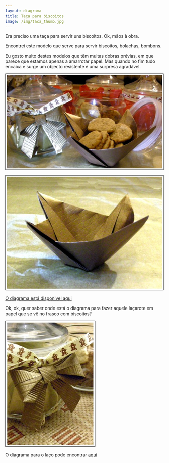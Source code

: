 ```yaml
---
layout: diagrama
title: Taça para biscoitos
image: /img/taca_thumb.jpg
---
```


Era preciso uma taça para servir uns biscoitos. Ok, mãos à obra.

Encontrei este modelo que serve para servir biscoitos, bolachas, bombons.

Eu gosto muito destes modelos que têm muitas dobras prévias, em que parece que estamos apenas a amarrotar papel. Mas quando no fim tudo encaixa e surge um objecto resistente é uma surpresa agradável.

![Taça com bolachas](/img/taca_com_bolachas.jpg)

![Taça](../img/taca.jpg)

[O diagrama está disponivel aqui](/img/taca_dia.pdf)

Ok, ok, quer saber onde está o diagrama para fazer aquele laçarote em papel que se vê no frasco com biscoitos?

![Laço](/img/taca_laco.jpg)

O diagrama para o laço pode encontrar [aqui](/img/taca_laco_dia.pdf)